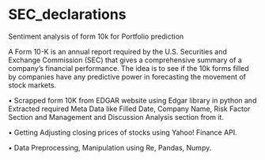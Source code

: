 # SEC_declarations
Sentiment analysis of form 10k for Portfolio prediction

A Form 10-K is an annual report required by the U.S. Securities and Exchange Commission (SEC) that gives a comprehensive summary of a company’s financial performance. The idea is to see if the 10k forms filled by companies have any predictive power in forecasting the movement of stock markets.

• Scrapped form 10K from EDGAR website using Edgar library in python and Extracted required Meta Data like Filled Date, Company Name, Risk Factor Section and Management and Discussion Analysis section from it.

• Getting Adjusting closing prices of stocks using Yahoo! Finance API.

• Data Preprocessing, Manipulation using Re, Pandas, Numpy.

